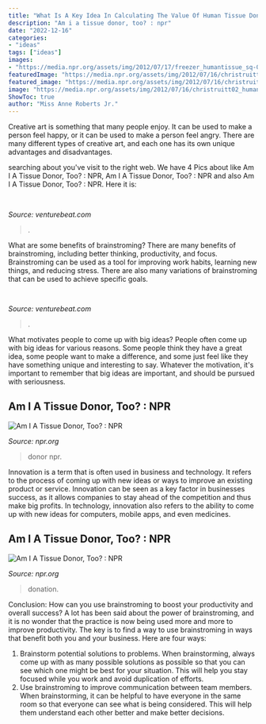 ```yaml
---
title: "What Is A Key Idea In Calculating The Value Of Human Tissue Donation - Donor Npr"
description: "Am i a tissue donor, too? : npr"
date: "2022-12-16"
categories:
- "ideas"
tags: ["ideas"]
images:
- "https://media.npr.org/assets/img/2012/07/17/freezer_humantissue_sq-04c99b96e7120619d525d88b1374c2a18a22d108-s100-c15.jpg"
featuredImage: "https://media.npr.org/assets/img/2012/07/16/christruitt02_humantissue_sq-984878715b968325bab4ff7bbbb7a7575e3f3215-s100-c15.jpg"
featured_image: "https://media.npr.org/assets/img/2012/07/16/christruitt02_humantissue_sq-984878715b968325bab4ff7bbbb7a7575e3f3215-s100-c15.jpg"
image: "https://media.npr.org/assets/img/2012/07/16/christruitt02_humantissue_sq-984878715b968325bab4ff7bbbb7a7575e3f3215-s100-c15.jpg"
ShowToc: true
author: "Miss Anne Roberts Jr."
---
```



Creative art is something that many people enjoy. It can be used to make a person feel happy, or it can be used to make a person feel angry. There are many different types of creative art, and each one has its own unique advantages and disadvantages.

	

		
searching about  you've visit to the right web. We have 4 Pics about  like Am I A Tissue Donor, Too? : NPR, Am I A Tissue Donor, Too? : NPR and also Am I A Tissue Donor, Too? : NPR. Here it is:
		
    
## 

<img loading=lazy src="https://venturebeat.com/wp-content/uploads/2020/01/OpsRamp-dashboard.png?w=800" onerror="this.onerror=null;this.src='https://tse4.mm.bing.net/th?id=OIP.DvUdI00_ul_wfWFa08UayAHaEP&amp;pid=15.1';" alt="">

_Source: venturebeat.com_

>. 

	

What are some benefits of brainstroming?
There are many benefits of brainstroming, including better thinking, productivity, and focus. Brainstroming can be used as a tool for improving work habits, learning new things, and reducing stress. There are also many variations of brainstroming that can be used to achieve specific goals.

    
## 

<img loading=lazy src="https://venturebeat.com/wp-content/uploads/2020/01/ezgif-3-822d8bc317dd.gif?w=600" onerror="this.onerror=null;this.src='https://tse2.mm.bing.net/th?id=OIP.Tqg4-Rq2yYcU1M5kEuV3LAHaEL&amp;pid=15.1';" alt="">

_Source: venturebeat.com_

>. 

	

What motivates people to come up with big ideas?
People often come up with big ideas for various reasons. Some people think they have a great idea, some people want to make a difference, and some just feel like they have something unique and interesting to say. Whatever the motivation, it's important to remember that big ideas are important, and should be pursued with seriousness.

    
## Am I A Tissue Donor, Too? : NPR

<img loading=lazy src="https://media.npr.org/assets/img/2012/07/16/christruitt02_humantissue_sq-984878715b968325bab4ff7bbbb7a7575e3f3215-s100-c15.jpg" onerror="this.onerror=null;this.src='https://tse2.mm.bing.net/th?id=OIP.quP-8GFg_j-Ou-qiMgkDywAAAA&amp;pid=15.1';" alt="Am I A Tissue Donor, Too? : NPR">

_Source: npr.org_

>donor npr. 

	

Innovation is a term that is often used in business and technology. It refers to the process of coming up with new ideas or ways to improve an existing product or service. Innovation can be seen as a key factor in businesses success, as it allows companies to stay ahead of the competition and thus make big profits. In technology, innovation also refers to the ability to come up with new ideas for computers, mobile apps, and even medicines.

    
## Am I A Tissue Donor, Too? : NPR

<img loading=lazy src="https://media.npr.org/assets/img/2012/07/17/freezer_humantissue_sq-04c99b96e7120619d525d88b1374c2a18a22d108-s100-c15.jpg" onerror="this.onerror=null;this.src='https://tse2.mm.bing.net/th?id=OIP.j3FFL02p4SD4peiUGz4zhgAAAA&amp;pid=15.1';" alt="Am I A Tissue Donor, Too? : NPR">

_Source: npr.org_

>donation. 

	

Conclusion: How can you use brainstroming to boost your productivity and overall success?
A lot has been said about the power of brainstroming, and it is no wonder that the practice is now being used more and more to improve productivity. The key is to find a way to use brainstroming in ways that benefit both you and your business. Here are four ways: 
1. Brainstorm potential solutions to problems. When brainstorming, always come up with as many possible solutions as possible so that you can see which one might be best for your situation. This will help you stay focused while you work and avoid duplication of efforts. 
2. Use brainstroming to improve communication between team members. When brainstorming, it can be helpful to have everyone in the same room so that everyone can see what is being considered. This will help them understand each other better and make better decisions. 

